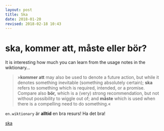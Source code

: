```yaml
---
layout: post
title: Ska
date: 2018-01-20
revised: 2018-02-18 10:43
---
```


ska, kommer att, måste eller bör?
=================

It is interesting how much you can learn from the usage notes in the wiktionary&hellip;

> »<strong>kommer att</strong> may also be used to denote a future action, but while it denotes something inevitable (something absolutely certain); <strong>ska</strong> refers to something which is required, intended, or a promise. Compare also <strong>bör,</strong> which is a (very) strong recommendation, but not without possibility to wiggle out of; and <strong>måste</strong> which is used when there is a compelling need to do something.«

`en.wiktionary` är **alltid** en bra resurs! Ha det bra!

<a href='http://en.wiktionary.org/wiki/ska#Swedish' class="btn btn-primary btn-lg btn-block" role="button" >ska</a>

